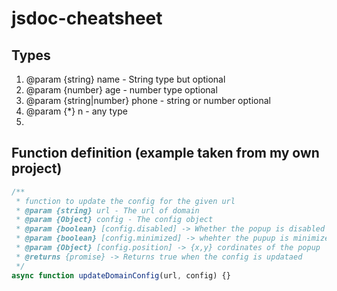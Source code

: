 # jsdoc-cheatsheet

## Types

1. @param {string} name - String type but optional
2. @param {number} age - number type optional
3. @param {string|number} phone - string or number optional
4. @param {\*} n - any type
5.

## Function definition (example taken from my own project)

```javascript
/**
 * function to update the config for the given url
 * @param {string} url - The url of domain
 * @param {Object} config - The config object
 * @param {boolean} [config.disabled] -> Whether the popup is disabled on this site
 * @param {boolean} [config.minimized] -> whehter the pupup is minimized on this site
 * @param {Object} [config.position] -> {x,y} cordinates of the popup
 * @returns {promise} -> Returns true when the config is updataed
 */
async function updateDomainConfig(url, config) {}
```
